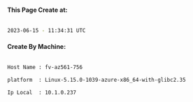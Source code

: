 
   
#### This Page Create at:

```bash

2023-06-15 - 11:34:31 UTC

```

#### Create By Machine:

```bash

Host Name : fv-az561-756

platform  : Linux-5.15.0-1039-azure-x86_64-with-glibc2.35

Ip Local  : 10.1.0.237

```

